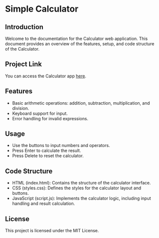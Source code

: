 # Simple Calculator
## Introduction
Welcome to the documentation for the Calculator web application. This document provides an overview of the features, setup, and code structure of the Calculator.

## Project Link
You can access the Calculator app [here](https://simple-calculator10.vercel.app/).

## Features
- Basic arithmetic operations: addition, subtraction, multiplication, and division.
- Keyboard support for input.
- Error handling for invalid expressions.

## Usage
- Use the buttons to input numbers and operators.
- Press Enter to calculate the result.
- Press Delete to reset the calculator.

## Code Structure
- HTML (index.html): Contains the structure of the calculator interface.
- CSS (styles.css): Defines the styles for the calculator layout and buttons.
- JavaScript (script.js): Implements the calculator logic, including input handling and result calculation.

## License
This project is licensed under the MIT License.
